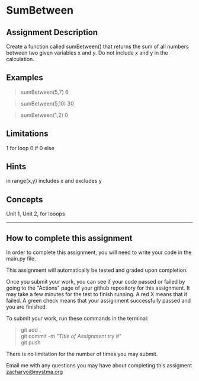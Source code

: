 # **SumBetween**  

## **Assignment Description**  
Create a function called sumBetween() that returns the sum of all numbers between two given variables x and y. Do not include x and y in the calculation.

## **Examples**  
>sumBetween(5,7)
6

>sumBetween(5,10)
30

>sumBetween(1,2)
0


## **Limitations**  
1 for loop 
0 if 
0 else  

## **Hints**  
in range(x,y) includes x and excludes y  

## **Concepts**  
Unit 1, Unit 2, for looops  

---

## **How to complete this assignment**
In order to complete this assignment, you will need to write your code in the main.py file.

This assignment will automatically be tested and graded upon completion.

Once you submit your work, you can see if your code passed or failed by going to the "Actions" page of your github repository for this assignment. It may take a few minutes for the test to finish running. A red X means that it failed. A green check means that your assignment successfully passed and you are finished.

To submit your work, run these commands in the terminal: 
>git add .  
git commit -m "*Title of Assignment* try #"  
git push  

There is no limitation for the number of times you may submit.

Email me with any questions you may have about completing this assigment  
zacharyo@mystma.org
